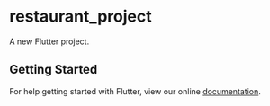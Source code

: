 # restaurant_project

A new Flutter project.

## Getting Started

For help getting started with Flutter, view our online
[documentation](https://flutter.io/).
